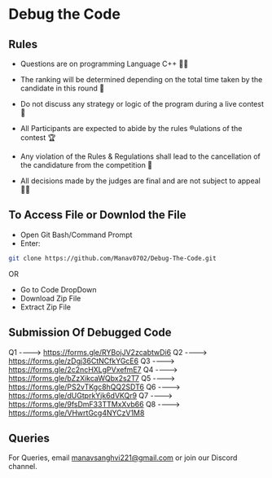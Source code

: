 
# Debug the Code

## Rules
- Questions are on programming Language C++ 👨‍💻

- The ranking will be determined depending on the total time taken by the candidate in this round 🥇

- Do not discuss any strategy or logic of the program during a live contest 🔴

- All Participants are expected to abide by the rules ®ulations of the contest 🏆

- Any violation of the Rules & Regulations shall lead to the cancellation of the candidature from the competition 🚫

- All decisions made by the judges are final and are not subject to appeal 👨‍⚖️


## To Access File or Downlod the File

- Open Git Bash/Command Prompt
- Enter:

```bash
git clone https://github.com/Manav0702/Debug-The-Code.git
```

OR 

- Go to Code DropDown
- Download Zip File
- Extract Zip File

Submission Of Debugged Code
----

Q1 ----> https://forms.gle/RYBojJV2zcabtwDi6
Q2 ----> https://forms.gle/zDgj36CtNCfkYGcE6
Q3 ----> https://forms.gle/2c2ncHXLgPVxefmE7
Q4 ----> https://forms.gle/bZzXikcaWQbx2s2T7
Q5 ----> https://forms.gle/PS2vTKgc8hQQ2SDT6
Q6 ----> https://forms.gle/dUGtprkYjk6dVKQr9
Q7 ----> https://forms.gle/9fsDmF33TTMxXvb66
Q8 ----> https://forms.gle/VHwrtGcg4NYCzV1M8


    
## Queries

For Queries, email manavsanghvi221@gmail.com or join our Discord channel.
